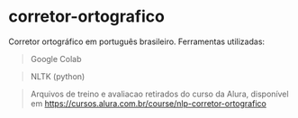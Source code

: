 # corretor-ortografico
Corretor ortográfico em português brasileiro.
Ferramentas utilizadas:
> Google Colab

> NLTK (python)

> Arquivos de treino e avaliacao retirados do curso da Alura, disponível em <https://cursos.alura.com.br/course/nlp-corretor-ortografico>
